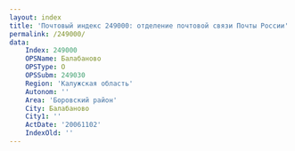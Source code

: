 ```yaml
---
layout: index
title: 'Почтовый индекс 249000: отделение почтовой связи Почты России'
permalink: /249000/
data:
    Index: 249000
    OPSName: Балабаново
    OPSType: О
    OPSSubm: 249030
    Region: 'Калужская область'
    Autonom: ''
    Area: 'Боровский район'
    City: Балабаново
    City1: ''
    ActDate: '20061102'
    IndexOld: ''
---
```

